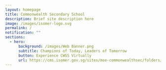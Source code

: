 ```yaml
---
layout: homepage
title: Commonwealth Secondary School
description: Brief site description here
image: /images/isomer-logo.svg
permalink: /
notification: ""
sections:
  - hero:
      background: /images/Web Banner.png
      subtitle: Champions of Today, Leaders of Tomorrow
      button: Experience CWSS Virtually
      url: https://cms.isomer.gov.sg/sites/moe-commonwealthsec/folders/cwss-virtual-experience
---
```

